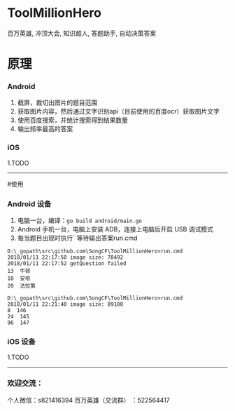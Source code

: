 # ToolMillionHero
百万英雄, 冲顶大会, 知识超人, 答题助手, 自动决策答案


# 原理
### Android
1. 截屏，裁切出图片的题目范围
2. 获取图片内容，然后通过文字识别api（目前使用的百度ocr）获取图片文字
3. 使用百度搜索，并统计搜索得到结果数量
4. 输出频率最高的答案

### iOS
1.TODO

---

#使用
### Android 设备
1. 电脑一台，编译：`go build android/main.go`
2. Android 手机一台，电脑上安装 ADB，连接上电脑后开启 USB 调试模式
3. 每当题目出现时执行``等待输出答案run.cmd

```$shell
D:\_gopath\src\github.com\SongCF\ToolMillionHero>run.cmd
2018/01/11 22:17:50 image size: 78492
2018/01/11 22:17:52 getQuestion failed
13  牛顿
18  安培
20  法拉第

D:\_gopath\src\github.com\SongCF\ToolMillionHero>run.cmd
2018/01/11 22:21:40 image size: 89180
8  146
24  145
96  147
```


### iOS 设备
1.TODO


---


### 欢迎交流：
个人微信：s821416394
百万英雄（交流群） ：522564417

